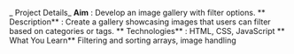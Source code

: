 _ Project Details_
**Aim** : Develop an image gallery with filter options.
** Description** : Create a gallery showcasing images that users can filter based on categories or
 tags.
** Technologies** : HTML, CSS, JavaScript
** What You Learn**
Filtering and sorting arrays, image handling
